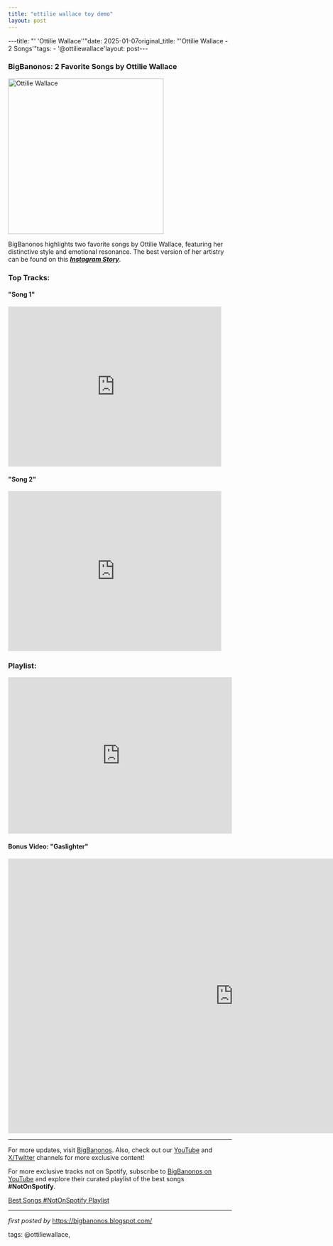 ```yaml
---
title: "ottilie wallace toy demo"
layout: post
---
```

---title: "' 'Ottilie Wallace''"date: 2025-01-07original_title: "'Ottilie Wallace - 2 Songs'"tags:  - '@ottiliewallace'layout: post---<h3>BigBanonos: 2 Favorite Songs by Ottilie Wallace</h3> <div class="separator" > <a href="https://images.genius.com/e9c20f129cefc661426b59e64bbaa93d.1000x1000x1.jpg"> <img alt="Ottilie Wallace" border="0" height="350" src="https://images.genius.com/e9c20f129cefc661426b59e64bbaa93d.1000x1000x1.jpg" /> </a></div> <p>BigBanonos highlights two favorite songs by Ottilie Wallace, featuring her distinctive style and emotional resonance. The best version of her artistry can be found on this <a href="https://www.instagram.com/p/DA_yc7KOBT7/"><b><i>Instagram Story</i></b></a>.</p> <h3>Top Tracks:</h3> <h4>"Song 1"</h4><iframe frameborder="0" height="360" src="https://youtube.com/embed/le7JNoQlnBY?si=k0vDh6aS9iJOGEeS" width="480"></iframe> <h4>"Song 2"</h4><iframe frameborder="0" height="360" src="https://www.youtube.com/embed/iDMZNiFVG_U?si=MBWkhVLruJHDhTmR" width="480"></iframe> <h3>Playlist:</h3><iframe src="https://open.spotify.com/embed/playlist/3aE2Aus3Ta5lzG1OELRgfd?utm_source=generator" width="100%" height="352" frameBorder="0" allowfullscreen="" allow="autoplay; clipboard-write; encrypted-media; fullscreen; picture-in-picture" loading="lazy"></iframe> <h4>Bonus Video: "Gaslighter"</h4><iframe width="1013" height="618" src="https://www.youtube.com/embed/WF0lOtmKVGo" title="Gaslighter" frameborder="0" allow="accelerometer; autoplay; clipboard-write; encrypted-media; gyroscope; picture-in-picture; web-share" referrerpolicy="strict-origin-when-cross-origin" allowfullscreen></iframe> <hr /><p>For more updates, visit <a href="https://bigbanonos.blogspot.com/" rel="noopener" target="_new">BigBanonos</a>. Also, check out our <a href="https://www.youtube.com/@BigBanonos" rel="noopener" target="_new">YouTube</a> and <a href="https://x.com/bigbanonos" rel="noopener" target="_new">X/Twitter</a> channels for more exclusive content!</p><!--Subscribe and Playlist Links--><div>    <p>For more exclusive tracks not on Spotify, subscribe to <a href="https://www.youtube.com/@BigBanonos" target="_blank">BigBanonos on YouTube</a> and explore their curated playlist of the best songs <strong>#NotOnSpotify</strong>.</p>    <p><a href="https://www.youtube.com/playlist?list=PLtuNtuTatqI0kFahUCbtbfenC_ET5O_tr" target="_blank">Best Songs #NotOnSpotify Playlist<br /></a></p></div><hr /><p><em>first posted by</em> <a href="https://bigbanonos.blogspot.com/" rel="noopener" target="_new">https://bigbanonos.blogspot.com/</a></p><p>tags: @ottiliewallace,</p>